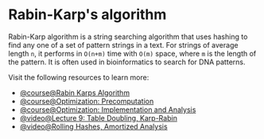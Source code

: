 # Rabin-Karp's algorithm

Rabin-Karp algorithm is a string searching algorithm that uses hashing to find any one of a set of pattern strings in a text. For strings of average length `n`, it performs in `O(n+m)` time with `O(m)` space, where `m` is the length of the pattern. It is often used in bioinformatics to search for DNA patterns.

Visit the following resources to learn more:

- [@course@Rabin Karps Algorithm](https://www.coursera.org/lecture/data-structures/rabin-karps-algorithm-c0Qkw)
- [@course@Optimization: Precomputation](https://www.coursera.org/learn/data-structures/lecture/nYrc8/optimization-precomputation)
- [@course@Optimization: Implementation and Analysis](https://www.coursera.org/learn/data-structures/lecture/h4ZLc/optimization-implementation-and-analysis)
- [@video@Lecture 9: Table Doubling, Karp-Rabin](https://www.youtube.com/watch?v=BRO7mVIFt08&list=PLUl4u3cNGP61Oq3tWYp6V_F-5jb5L2iHb&index=9)
- [@video@Rolling Hashes, Amortized Analysis](https://www.youtube.com/watch?v=w6nuXg0BISo&list=PLUl4u3cNGP61Oq3tWYp6V_F-5jb5L2iHb&index=33)
